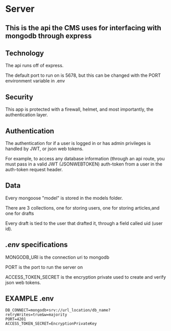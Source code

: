 # Server

## This is the api the CMS uses for interfacing with mongodb through express

## Technology

The api runs off of express.

The default port to run on is 5678, but this can be changed with the PORT environment variable in .env

## Security

This app is protected with a firewall, helmet, and most importantly, the authentication layer.

## Authentication

The authentication for if a user is logged in or has admin privileges is handled by JWT, or json web tokens.

For example, to access any database information (through an api route, you must pass in a valid JWT (JSONWEBTOKEN) auth-token from a user in the auth-token request header.

## Data

Every mongoose "model" is stored in the models folder.

There are 3 collections, one for storing users, one for storing articles,and one for drafts

Every draft is tied to the user that drafted it, through a field called uid (user id).

## _.env_ specifications

MONGODB_URI is the connection uri to mongodb

PORT is the port to run the server on

ACCESS_TOKEN_SECRET is the encryption private used to create and verify json web tokens.

## **EXAMPLE .env**

```
DB_CONNECT=mongodb+srv://url_location/db_name?retryWrites=true&w=majority
PORT=4201
ACCESS_TOKEN_SECRET=EncryptionPrivateKey
```
